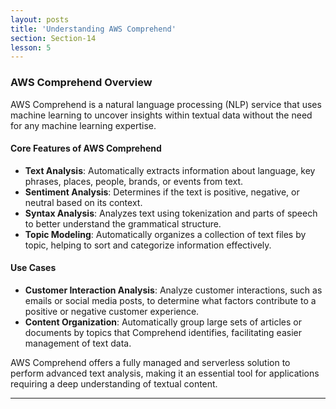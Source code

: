 ```yaml
---
layout: posts
title: 'Understanding AWS Comprehend'
section: Section-14
lesson: 5
---
```


### AWS Comprehend Overview

AWS Comprehend is a natural language processing (NLP) service that uses machine learning to uncover insights within textual data without the need for any machine learning expertise.

<!-- pagebreak -->

#### Core Features of AWS Comprehend

- **Text Analysis**: Automatically extracts information about language, key phrases, places, people, brands, or events from text.
- **Sentiment Analysis**: Determines if the text is positive, negative, or neutral based on its context.
- **Syntax Analysis**: Analyzes text using tokenization and parts of speech to better understand the grammatical structure.
- **Topic Modeling**: Automatically organizes a collection of text files by topic, helping to sort and categorize information effectively.

<!-- pagebreak -->

#### Use Cases

- **Customer Interaction Analysis**: Analyze customer interactions, such as emails or social media posts, to determine what factors contribute to a positive or negative customer experience.
- **Content Organization**: Automatically group large sets of articles or documents by topics that Comprehend identifies, facilitating easier management of text data.

AWS Comprehend offers a fully managed and serverless solution to perform advanced text analysis, making it an essential tool for applications requiring a deep understanding of textual content.

---

